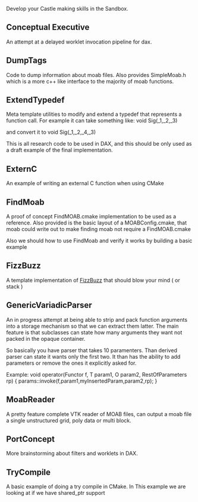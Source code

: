 Develop your Castle making skills in the Sandbox.


## Conceptual Executive ##
An attempt at a delayed worklet invocation pipeline for dax.

## DumpTags ##
Code to dump information about moab files. Also provides SimpleMoab.h
which is a more c++ like interface to the majority of moab functions.


## ExtendTypedef ##
Meta template utilities to modify and extend a typedef that represents
a function call. For example it can take something like:
    void Sig(_1,_2,_3)

and convert it to
    void Sig(_1,_2,_4,_3)

This is all research code to be used in DAX, and this should be only
used as a draft example of the final implementation.


## ExternC ##
An example of writing an external C function when using CMake

## FindMoab ##

A proof of concept FindMOAB.cmake implementation to be used as a reference.
Also provided is the basic layout of a MOABConfig.cmake, that moab could
write out to make finding moab not require a FindMOAB.cmake

Also we should how to use FindMoab and verify it works by building a basic
example

## FizzBuzz ##

A template implementation of [FizzBuzz](http://www.codinghorror.com/blog/2007/02/why-cant-programmers-program.html) that should blow your mind ( or stack )


## GenericVariadicParser ##

An in progress attempt at being able to strip and pack function arguments
into a storage mechanism so that we can extract them latter. The main feature
is that subclasses can state how many arguments they want not packed in the
opaque container.

So basically you have parser that takes 10 paramenters. Than
derived parser can state it wants only the first two. It than has
the ability to add parameters or remove the ones it explicitly asked for.

Example:
    void operator(Functor f, T param1, O param2, RestOfParameters rp)
    {
    params::invoke(f,param1,myInsertedParam,param2,rp);
    }


## MoabReader ##

A pretty feature complete VTK reader of MOAB files, can output a moab
file a single unstructured grid, poly data or multi block.

## PortConcept ##

More brainstorming about filters and worklets in DAX.

## TryCompile ##

A basic example of doing a try compile in CMake. In This example we are
looking at if we have shared_ptr support
